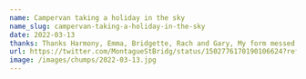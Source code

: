 ```yaml
---
name: Campervan taking a holiday in the sky
name_slug: campervan-taking-a-holiday-in-the-sky
date: 2022-03-13
thanks: Thanks Harmony, Emma, Bridgette, Rach and Gary, My form messed up so I couldn't get your images, sorry!
url: https://twitter.com/MontagueStBridg/status/1502776170190106624?ref_src=twsrc%5Egoogle%7Ctwcamp%5Eserp%7Ctwgr%5Etweet
image: /images/chumps/2022-03-13.jpg
---
```

